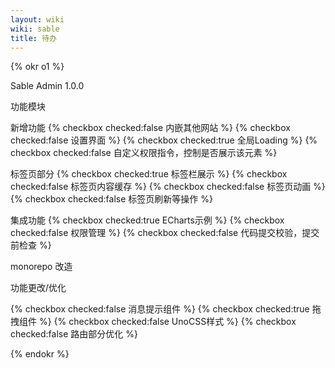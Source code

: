 ```yaml
---
layout: wiki
wiki: sable
title: 待办
---
```


<!-- 模块化项目 -->
<!-- REACT DND
https://docs.dndkit.com/

https://master--5fc05e08a4a65d0021ae0bf2.chromatic.com/?path=/story/examples-tree-sortable--drop-indicator
-->

{% okr o1 %}

Sable Admin 1.0.0

<!-- okr kr1 percent:0.2 -->

功能模块

新增功能
{% checkbox checked:false 内嵌其他网站 %}
{% checkbox checked:false 设置界面 %}
{% checkbox checked:true 全局Loading %}
{% checkbox checked:false 自定义权限指令，控制是否展示该元素 %}

标签页部分
{% checkbox checked:true 标签栏展示 %}
{% checkbox checked:false 标签页内容缓存 %}
{% checkbox checked:false 标签页动画 %}
{% checkbox checked:false 标签页刷新等操作 %}

<!-- okr kr2 percent:0.3 -->

集成功能
{% checkbox checked:true ECharts示例 %}
{% checkbox checked:false 权限管理 %}
{% checkbox checked:false 代码提交校验，提交前检查 %}

<!-- okr kr3 percent:1 -->

monorepo 改造

<!-- okr kr4 percent:0.2 -->

功能更改/优化

{% checkbox checked:false 消息提示组件 %}
{% checkbox checked:true 拖拽组件 %}
{% checkbox checked:false UnoCSS样式 %}
{% checkbox checked:false 路由部分优化 %}

{% endokr %}
